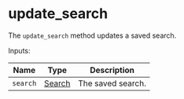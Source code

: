 # update_search

The `update_search` method updates a saved search.

  Inputs:

__Name__ | __Type__ | __Description__
--- | --- | --- | 
`search` | [Search](../types/Search.md) | The saved search.


